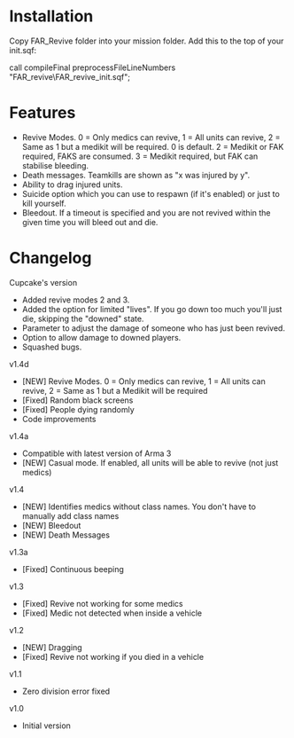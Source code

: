 Installation
=====================================

Copy FAR_Revive folder into your mission folder. Add this to the top of your init.sqf:

call compileFinal preprocessFileLineNumbers "FAR_revive\FAR_revive_init.sqf";

Features
=====================================

* Revive Modes. 0 = Only medics can revive, 1 = All units can revive, 2 = Same as 1 but a medikit will be required. 0 is default. 2 = Medikit or FAK required, FAKS are consumed. 3 = Medikit required, but FAK can stabilise bleeding. 
* Death messages. Teamkills are shown as "x was injured by y".
* Ability to drag injured units.
* Suicide option which you can use to respawn (if it's enabled) or just to kill yourself.
* Bleedout. If a timeout is specified and you are not revived within the given time you will bleed out and die.

Changelog
=====================================

Cupcake's version
* Added revive modes 2 and 3. 
* Added the option for limited "lives". If you go down too much you'll just die, skipping the "downed" state. 
* Parameter to adjust the damage of someone who has just been revived. 
* Option to allow damage to downed players. 
* Squashed bugs. 

v1.4d
* [NEW] Revive Modes. 0 = Only medics can revive, 1 = All units can revive, 2 = Same as 1 but a Medikit will be required
* [Fixed] Random black screens
* [Fixed] People dying randomly
* Code improvements

v1.4a
* Compatible with latest version of Arma 3
* [NEW] Casual mode. If enabled, all units will be able to revive (not just medics)

v1.4
* [NEW] Identifies medics without class names. You don't have to manually add class names
* [NEW] Bleedout
* [NEW] Death Messages

v1.3a
* [Fixed] Continuous beeping

v1.3
* [Fixed] Revive not working for some medics
* [Fixed] Medic not detected when inside a vehicle

v1.2
* [NEW] Dragging
* [Fixed] Revive not working if you died in a vehicle

v1.1
* Zero division error fixed

v1.0
* Initial version
